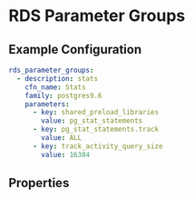 # RDS Parameter Groups

## Example Configuration

```yaml
rds_parameter_groups:
  - description: stats
    cfn_name: Stats
    family: postgres9.6
    parameters:
      - key: shared_preload_libraries
        value: pg_stat_statements
      - key: pg_stat_statements.track
        value: ALL
      - key: track_activity_query_size
        value: 16384
```

## Properties